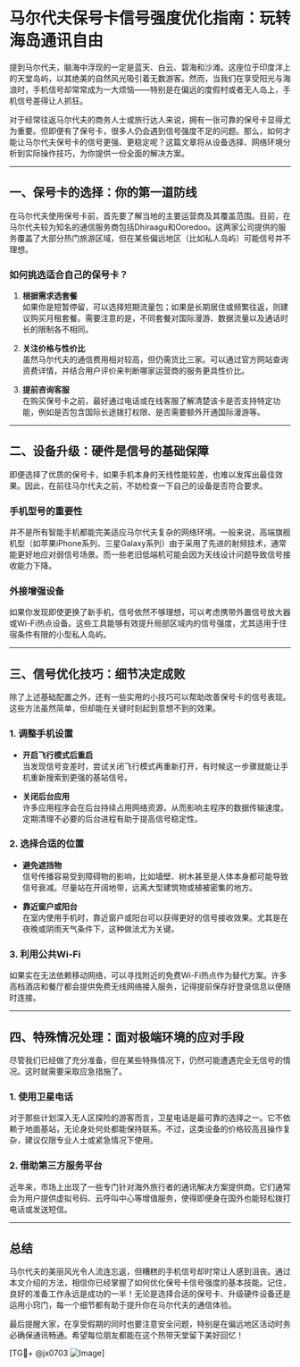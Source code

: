 # 马尔代夫保号卡信号强度优化指南：玩转海岛通讯自由

提到马尔代夫，脑海中浮现的一定是蓝天、白云、碧海和沙滩。这座位于印度洋上的天堂岛屿，以其绝美的自然风光吸引着无数游客。然而，当我们在享受阳光与海浪时，手机信号却常常成为一大烦恼——特别是在偏远的度假村或者无人岛上，手机信号差得让人抓狂。

对于经常往返马尔代夫的商务人士或旅行达人来说，拥有一张可靠的保号卡显得尤为重要。但即便有了保号卡，很多人仍会遇到信号强度不足的问题。那么，如何才能让马尔代夫保号卡的信号更强、更稳定呢？这篇文章将从设备选择、网络环境分析到实际操作技巧，为你提供一份全面的解决方案。

---

## 一、保号卡的选择：你的第一道防线

在马尔代夫使用保号卡前，首先要了解当地的主要运营商及其覆盖范围。目前，在马尔代夫较为知名的通信服务商包括Dhiraagu和Ooredoo。这两家公司提供的服务覆盖了大部分热门旅游区域，但在某些偏远地区（比如私人岛屿）可能信号并不理想。

### 如何挑选适合自己的保号卡？
1. **根据需求选套餐**  
   如果你是短暂停留，可以选择短期流量包；如果是长期居住或频繁往返，则建议购买月租套餐。需要注意的是，不同套餐对国际漫游、数据流量以及通话时长的限制各不相同。
   
2. **关注价格与性价比**  
   虽然马尔代夫的通信费用相对较高，但仍需货比三家。可以通过官方网站查询资费详情，并结合用户评价来判断哪家运营商的服务更具性价比。

3. **提前咨询客服**  
   在购买保号卡之前，最好通过电话或在线客服了解清楚该卡是否支持特定功能，例如是否包含国际长途拨打权限、是否需要额外开通国际漫游等。

---

## 二、设备升级：硬件是信号的基础保障

即便选择了优质的保号卡，如果手机本身的天线性能较差，也难以发挥出最佳效果。因此，在前往马尔代夫之前，不妨检查一下自己的设备是否符合要求。

### 手机型号的重要性
并不是所有智能手机都能完美适应马尔代夫复杂的网络环境。一般来说，高端旗舰机型（如苹果iPhone系列、三星Galaxy系列）由于采用了先进的射频技术，通常能更好地应对弱信号场景。而一些老旧低端机可能会因为天线设计问题导致信号接收能力下降。

### 外接增强设备
如果你发现即使更换了新手机，信号依然不够理想，可以考虑携带外置信号放大器或Wi-Fi热点设备。这些工具能够有效提升局部区域内的信号强度，尤其适用于住宿条件有限的小型私人岛屿。

---

## 三、信号优化技巧：细节决定成败

除了上述基础配置之外，还有一些实用的小技巧可以帮助改善保号卡的信号表现。这些方法虽然简单，但却能在关键时刻起到意想不到的效果。

### 1. 调整手机设置
- **开启飞行模式后重启**  
  当发现信号变差时，尝试关闭飞行模式再重新打开，有时候这一步骤就能让手机重新搜索到更强的基站信号。
  
- **关闭后台应用**  
  许多应用程序会在后台持续占用网络资源，从而影响主程序的数据传输速度。定期清理不必要的后台进程有助于提高信号稳定性。

### 2. 选择合适的位置
- **避免遮挡物**  
  信号传播容易受到障碍物的影响，比如墙壁、树木甚至是人体本身都可能导致信号衰减。尽量站在开阔地带，远离大型建筑物或植被密集的地方。
  
- **靠近窗户或阳台**  
  在室内使用手机时，靠近窗户或阳台可以获得更好的信号接收效果。尤其是在夜晚或阴雨天气条件下，这种做法尤为关键。

### 3. 利用公共Wi-Fi
如果实在无法依赖移动网络，可以寻找附近的免费Wi-Fi热点作为替代方案。许多高档酒店和餐厅都会提供免费无线网络接入服务，记得提前保存好登录信息以便随时连接。

---

## 四、特殊情况处理：面对极端环境的应对手段

尽管我们已经做了充分准备，但在某些特殊情况下，仍然可能遭遇完全无信号的情况。这时就需要采取应急措施了。

### 1. 使用卫星电话
对于那些计划深入无人区探险的游客而言，卫星电话是最可靠的选择之一。它不依赖于地面基站，无论身处何处都能保持联系。不过，这类设备的价格较高且操作复杂，建议仅限专业人士或紧急情况下使用。

### 2. 借助第三方服务平台
近年来，市场上出现了一些专门针对海外旅行者的通讯解决方案提供商。它们通常会为用户提供虚拟号码、云呼叫中心等增值服务，使得即便身在国外也能轻松拨打电话或发送短信。

---

## 总结

马尔代夫的美丽风光令人流连忘返，但糟糕的手机信号却时常让人感到沮丧。通过本文介绍的方法，相信你已经掌握了如何优化保号卡信号强度的基本技能。记住，良好的准备工作永远是成功的一半！无论是选择合适的保号卡、升级硬件设备还是运用小窍门，每一个细节都有助于提升你在马尔代夫的通信体验。

最后提醒大家，在享受假期的同时也要注意安全问题，特别是在偏远地区活动时务必确保通讯畅通。希望每位朋友都能在这个热带天堂留下美好回忆！

[TG💪+ @jx0703 ![Image](https://github.com/user-attachments/assets/dbca1d08-cadb-493c-b0ec-ad6f7a83f270)]
